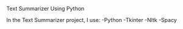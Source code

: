 Text Summarizer Using Python

In the Text Summarizer project, I use:
-Python
-Tkinter
-Nltk
-Spacy 
